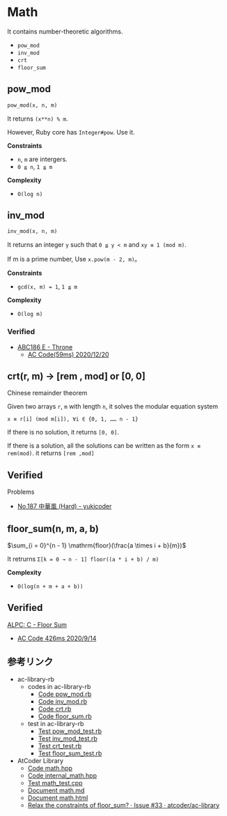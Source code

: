 # Math

It contains number-theoretic algorithms.

- `pow_mod`
- `inv_mod`
- `crt`
- `floor_sum`

## pow_mod

```ruby
pow_mod(x, n, m)
```

It returns `(x**n) % m`.

However, Ruby core has `Integer#pow`. Use it.

**Constraints**

- `n`, `m` are intergers.
- `0 ≦ n`, `1 ≦ m`

**Complexity**

- `O(log n)`

## inv_mod

```ruby
inv_mod(x, n, m)
```

It returns an integer `y` such that `0 ≦ y < m` and `xy ≡ 1 (mod m)`.

If m is a prime number, Use `x.pow(m - 2, m)`。

**Constraints**

- `gcd(x, m) = 1`, `1 ≦ m`

**Complexity**

- `O(log m)`

### Verified
- [ABC186 E - Throne](https://atcoder.jp/contests/abc186/tasks/abc186_e)
  - [AC Code(59ms) 2020/12/20](https://atcoder.jp/contests/abc186/submissions/18898186)

## crt(r, m) -> [rem , mod] or [0, 0]

Chinese remainder theorem


Given two arrays `r`, `m` with length `n`, it solves the modular equation system

`x ≡ r[i] (mod m[i]), ∀i ∈ {0, 1, …… n - 1}`

If there is no solution, it returns `[0, 0]`.

If there is a solution, all the solutions can be written as the form `x ≡ rem(mod)`. it returns `[rem ,mod]`


## Verified

Problems
- [No\.187 中華風 \(Hard\) \- yukicoder](https://yukicoder.me/problems/no/187)

## floor_sum(n, m, a, b)

$\sum_{i = 0}^{n - 1} \mathrm{floor}(\frac{a \times i + b}{m})$

It retrurns `Σ[k = 0 → n - 1] floor((a * i + b) / m)`

**Complexity**

- `O(log(n + m + a + b))`

## Verified

[ALPC: C \- Floor Sum](https://atcoder.jp/contests/practice2/tasks/practice2_c)
 - [AC Code 426ms 2020/9/14](https://atcoder.jp/contests/practice2/submissions/16735215)

## 参考リンク

- ac-library-rb
  - codes in ac-library-rb
    - [Code pow_mod.rb](https://github.com/universato/ac-library-rb/blob/master/lib/pow_mod.rb)
    - [Code inv_mod.rb](https://github.com/universato/ac-library-rb/blob/master/lib/inv_mod.rb)
    - [Code crt.rb](https://github.com/universato/ac-library-rb/blob/master/lib/crt.rb)
    - [Code floor_sum.rb](https://github.com/universato/ac-library-rb/blob/master/lib/floor_sum.rb)
  - test in ac-library-rb
    - [Test pow_mod_test.rb](https://github.com/universato/ac-library-rb/blob/master/test/pow_mod.rb)
    - [Test inv_mod_test.rb](https://github.com/universato/ac-library-rb/blob/master/test/inv_mod.rb)
    - [Test crt_test.rb](https://github.com/universato/ac-library-rb/blob/master/test/crt.rb)
    - [Test floor_sum_test.rb](https://github.com/universato/ac-library-rb/test/master/lib/floor_sum.rb)
- AtCoder Library
  - [Code math.hpp](https://github.com/atcoder/ac-library/blob/master/atcoder/math.hpp)
  - [Code internal_math.hpp](https://github.com/atcoder/ac-library/blob/master/atcoder/internal_math.hpp)
  - [Test math_test.cpp](https://github.com/atcoder/ac-library/blob/master/test/unittest/math_test.cpp)
  - [Document math.md](https://github.com/atcoder/ac-library/blob/master/document_ja/math.md)
  - [Document math.html](https://atcoder.github.io/ac-library/document_en/math.html)
  - [Relax the constraints of floor\_sum? · Issue \#33 · atcoder/ac\-library](https://github.com/atcoder/ac-library/issues/33)
